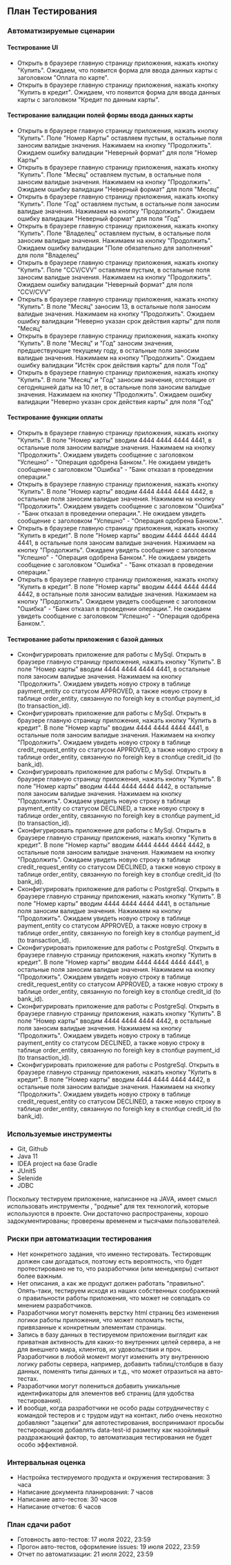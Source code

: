 ##  План Тестирования
### Автоматизируемые сценарии
#### Тестирование UI
* Открыть в браузере главную страницу приложения, нажать кнопку "Купить". Ожидаем, что появится форма для ввода данных карты с заголовком "Оплата по карте".
* Открыть в браузере главную страницу приложения, нажать кнопку "Купить в кредит". Ожидаем, что появится форма для ввода данных карты с заголовком "Кредит по данным карты".
#### Тестирование валидации полей формы ввода данных карты
* Открыть в браузере главную страницу приложения, нажать кнопку "Купить". Поле "Номер Карты" оставляем пустым, в остальные поля заносим валидые значения. Нажимаем на кнопку "Продолжить". Ожидаем ошибку валидации "Неверный формат" для поля "Номер Карты"
* Открыть в браузере главную страницу приложения, нажать кнопку "Купить". Поле "Месяц" оставляем пустым, в остальные поля заносим валидые значения. Нажимаем на кнопку "Продолжить". Ожидаем ошибку валидации "Неверный формат" для поля "Месяц"
* Открыть в браузере главную страницу приложения, нажать кнопку "Купить". Поле "Год" оставляем пустым, в остальные поля заносим валидые значения. Нажимаем на кнопку "Продолжить". Ожидаем ошибку валидации "Неверный формат" для поля "Год"
* Открыть в браузере главную страницу приложения, нажать кнопку "Купить". Поле "Владелец" оставляем пустым, в остальные поля заносим валидые значения. Нажимаем на кнопку "Продолжить". Ожидаем ошибку валидации "Поле обязательно для заполнения" для поля "Владелец"
* Открыть в браузере главную страницу приложения, нажать кнопку "Купить". Поле "CCV/CVV" оставляем пустым, в остальные поля заносим валидые значения. Нажимаем на кнопку "Продолжить". Ожидаем ошибку валидации "Неверный формат" для поля "CCV/CVV"
* Открыть в браузере главную страницу приложения, нажать кнопку "Купить". В поле "Месяц" заносим 13, в остальные поля заносим валидые значения. Нажимаем на кнопку "Продолжить". Ожидаем ошибку валидации "Неверно указан срок действия карты" для поля "Месяц"
* Открыть в браузере главную страницу приложения, нажать кнопку "Купить". В поле "Месяц" и "Год" заносим значения, предшествующие текущему году, в остальные поля заносим валидые значения. Нажимаем на кнопку "Продолжить". Ожидаем ошибку валидации "Истёк срок действия карты" для поля "Год"
* Открыть в браузере главную страницу приложения, нажать кнопку "Купить". В поле "Месяц" и "Год" заносим значения, отстоящие от сегодняшней даты на 10 лет, в остальные поля заносим валидые значения. Нажимаем на кнопку "Продолжить". Ожидаем ошибку валидации "Неверно указан срок действия карты" для поля "Год"

 #### Тестирование функции оплаты
* Открыть в браузере главную страницу приложения, нажать кнопку "Купить". В поле "Номер карты" вводим 4444 4444 4444 4441, в остальные поля заносим валидые значения. Нажимаем на кнопку "Продолжить". Ожидаем увидеть сообщение с заголовком "Успешно" - "Операция одобрена Банком.". Не ожидаем увидеть сообщение с заголовком "Ошибка" - "Банк отказал в проведении операции." 
* Открыть в браузере главную страницу приложения, нажать кнопку "Купить". В поле "Номер карты" вводим 4444 4444 4444 4442, в остальные поля заносим валидые значения. Нажимаем на кнопку "Продолжить". Ожидаем увидеть сообщение с заголовком "Ошибка" - "Банк отказал в проведении операции.". Не ожидаем увидеть сообщение с заголовком "Успешно" - "Операция одобрена Банком.".  
* Открыть в браузере главную страницу приложения, нажать кнопку "Купить в кредит". В поле "Номер карты" вводим 4444 4444 4444 4441, в остальные поля заносим валидые значения. Нажимаем на кнопку "Продолжить". Ожидаем увидеть сообщение с заголовком "Успешно" - "Операция одобрена Банком.". Не ожидаем увидеть сообщение с заголовком "Ошибка" - "Банк отказал в проведении операции."
* Открыть в браузере главную страницу приложения, нажать кнопку "Купить в кредит". В поле "Номер карты" вводим 4444 4444 4444 4442, в остальные поля заносим валидые значения. Нажимаем на кнопку "Продолжить". Ожидаем увидеть сообщение с заголовком "Ошибка" - "Банк отказал в проведении операции.". Не ожидаем увидеть сообщение с заголовком "Успешно" - "Операция одобрена Банком.".  

#### Тестирование работы приложения с базой данных
* Сконфигурировать приложение для работы с MySql. Открыть в браузере главную страницу приложения, нажать кнопку "Купить". В поле "Номер карты" вводим 4444 4444 4444 4441, в остальные поля заносим валидые значения. Нажимаем на кнопку "Продолжить". Ожидаем увидеть новую строку в таблице payment_entity со статусом APPROVED, а также новую строку в таблице order_entity, связанную по foreigh key в столбце payment_id (to transaction_id).
* Сконфигурировать приложение для работы с MySql. Открыть в браузере главную страницу приложения, нажать кнопку "Купить в кредит". В поле "Номер карты" вводим 4444 4444 4444 4441, в остальные поля заносим валидые значения. Нажимаем на кнопку "Продолжить". Ожидаем увидеть новую строку в таблице credit_request_entity со статусом APPROVED, а также новую строку в таблице order_entity, связанную по foreigh key в столбце credit_id (to bank_id).
* Сконфигурировать приложение для работы с MySql. Открыть в браузере главную страницу приложения, нажать кнопку "Купить". В поле "Номер карты" вводим 4444 4444 4444 4442, в остальные поля заносим валидые значения. Нажимаем на кнопку "Продолжить". Ожидаем увидеть новую строку в таблице payment_entity со статусом DECLINED, а также новую строку в таблице order_entity, связанную по foreigh key в столбце payment_id (to transaction_id).
* Сконфигурировать приложение для работы с MySql. Открыть в браузере главную страницу приложения, нажать кнопку "Купить в кредит". В поле "Номер карты" вводим 4444 4444 4444 4442, в остальные поля заносим валидые значения. Нажимаем на кнопку "Продолжить". Ожидаем увидеть новую строку в таблице credit_request_entity со статусом DECLINED, а также новую строку в таблице order_entity, связанную по foreigh key в столбце credit_id (to bank_id).
* Сконфигурировать приложение для работы с PostgreSql. Открыть в браузере главную страницу приложения, нажать кнопку "Купить". В поле "Номер карты" вводим 4444 4444 4444 4441, в остальные поля заносим валидые значения. Нажимаем на кнопку "Продолжить". Ожидаем увидеть новую строку в таблице payment_entity со статусом APPROVED, а также новую строку в таблице order_entity, связанную по foreigh key в столбце payment_id (to transaction_id).
* Сконфигурировать приложение для работы с PostgreSql. Открыть в браузере главную страницу приложения, нажать кнопку "Купить в кредит". В поле "Номер карты" вводим 4444 4444 4444 4441, в остальные поля заносим валидые значения. Нажимаем на кнопку "Продолжить". Ожидаем увидеть новую строку в таблице credit_request_entity со статусом APPROVED, а также новую строку в таблице order_entity, связанную по foreigh key в столбце credit_id (to bank_id).
* Сконфигурировать приложение для работы с PostgreSql. Открыть в браузере главную страницу приложения, нажать кнопку "Купить". В поле "Номер карты" вводим 4444 4444 4444 4442, в остальные поля заносим валидые значения. Нажимаем на кнопку "Продолжить". Ожидаем увидеть новую строку в таблице payment_entity со статусом DECLINED, а также новую строку в таблице order_entity, связанную по foreigh key в столбце payment_id (to transaction_id).
* Сконфигурировать приложение для работы с PostgreSql. Открыть в браузере главную страницу приложения, нажать кнопку "Купить в кредит". В поле "Номер карты" вводим 4444 4444 4444 4442, в остальные поля заносим валидые значения. Нажимаем на кнопку "Продолжить". Ожидаем увидеть новую строку в таблице credit_request_entity со статусом DECLINED, а также новую строку в таблице order_entity, связанную по foreigh key в столбце credit_id (to bank_id).

### Используемые инструменты
* Git, Github
* Java 11
* IDEA project на базе Gradle
* JUnit5
* Selenide
* JDBC

Поскольку тестируем приложение, написанное на JAVA, имеет смысл использовать инструменты ,  "родные" для тех технологий, которые используются в проекте. Они достаточно распространены, хорошо задокументированы; проверены временем и тысячами пользователей.

### Риски при автоматизации тестирования
* Нет конкретного задания, что именно тестировать. Тестировщик должен сам догадаться, поэтому есть вероятность, что будет протестировано не то, что разработчики  (или менеджеры) считают более важным.
* Нет описания, а как же продукт должен работать "правильно". Опять-таки, тестируем исходя из наших собственных соображений о правильности работы приложения, что может не совпадать со мнением разработчиков.
* Разработчики могут поменять верстку html страниц без изменения логики работы приложения, что может поломать тесты, привязанные к конкретным элементам страницы.
* Запись в базу данных в тестируемом приложении выглядит как приватная активность для каких-то внутренних целей сервера, а не для внешнего мира, клиентов, их удовольствия  и проч. Разработчики в любой момент могут изменить эту внутреннюю логику работы сервера, например, добавить таблиц/столбцов в базу данных, поменять типы данных и т.д., что может отразиться на авто-тестах.
* Разработчики могут полениться добавить уникальные идентификаторы для элементов веб страниц (для удобства тестирования).
* И вообще, когда разработчики не особо рады сотрудничеству с командой тестеров и с трудом идут на контакт, либо очень неохотно добавляют "зацепки" для автотестирования, воспринимают просьбы тестировщиков добавлять data-test-id разметку как назойливый раздражающий фактор, то автоматизация тестирования не будет особо эффективной.

### Интервальная оценка
* Настройка тестируемого продукта и окружения тестирования: 3 часа
* Написание документа планирования: 7 часов
* Написание авто-тестов: 30 часов
* Написание отчетов: 6 часов

### План сдачи работ
* Готовность авто-тестов: 17 июля 2022, 23:59
* Прогон авто-тестов, оформление issues: 19 июля 2022, 23:59
* Отчет по автоматизации: 21 июля 2022, 23:59


